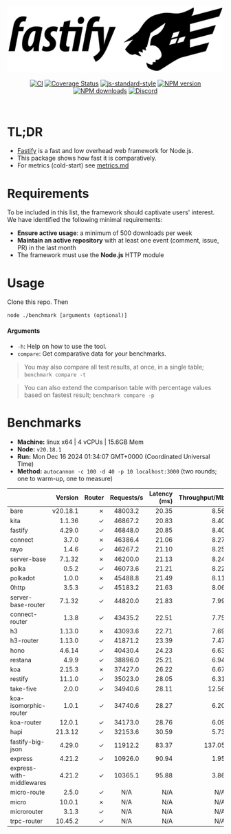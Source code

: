 <div align="center">
  <img src="https://github.com/fastify/graphics/raw/HEAD/fastify-landscape-outlined.svg" width="650" height="auto"/>
</div>

<div align="center">

[![CI](https://github.com/fastify/fastify/workflows/ci/badge.svg)](https://github.com/fastify/fastify/actions/workflows/ci.yml)
[![Coverage Status](https://coveralls.io/repos/github/fastify/fastify/badge.svg?branch=master)](https://coveralls.io/github/fastify/fastify?branch=master)
[![js-standard-style](https://img.shields.io/badge/code%20style-standard-brightgreen.svg?style=flat)](http://standardjs.com/)
[![NPM version](https://img.shields.io/npm/v/fastify.svg?style=flat)](https://www.npmjs.com/package/fastify)
[![NPM downloads](https://img.shields.io/npm/dm/fastify.svg?style=flat)](https://www.npmjs.com/package/fastify) [![Discord](https://img.shields.io/discord/725613461949906985)](https://discord.gg/fastify)

</div>
<br />

# TL;DR

* [Fastify](https://github.com/fastify/fastify) is a fast and low overhead web framework for Node.js.
* This package shows how fast it is comparatively.
* For metrics (cold-start) see [metrics.md](./METRICS.md)

# Requirements

To be included in this list, the framework should captivate users' interest. We have identified the following minimal requirements:
- **Ensure active usage**: a minimum of 500 downloads per week
- **Maintain an active repository** with at least one event (comment, issue, PR) in the last month
- The framework must use the **Node.js** HTTP module

# Usage

Clone this repo. Then 

```
node ./benchmark [arguments (optional)]
```

#### Arguments

* `-h`: Help on how to use the tool.
* `compare`: Get comparative data for your benchmarks.

> You may also compare all test results, at once, in a single table; `benchmark compare -t`

> You can also extend the comparison table with percentage values based on fastest result; `benchmark compare -p`
# Benchmarks

* __Machine:__ linux x64 | 4 vCPUs | 15.6GB Mem
* __Node:__ `v20.18.1`
* __Run:__ Mon Dec 16 2024 01:34:07 GMT+0000 (Coordinated Universal Time)
* __Method:__ `autocannon -c 100 -d 40 -p 10 localhost:3000` (two rounds; one to warm-up, one to measure)

|                          | Version  | Router | Requests/s | Latency (ms) | Throughput/Mb |
| :--                      | --:      | --:    | :-:        | --:          | --:           |
| bare                     | v20.18.1 | ✗      | 48003.2    | 20.35        | 8.56          |
| kita                     | 1.1.36   | ✓      | 46867.2    | 20.83        | 8.40          |
| fastify                  | 4.29.0   | ✓      | 46848.0    | 20.85        | 8.40          |
| connect                  | 3.7.0    | ✗      | 46386.4    | 21.06        | 8.27          |
| rayo                     | 1.4.6    | ✓      | 46267.2    | 21.10        | 8.25          |
| server-base              | 7.1.32   | ✗      | 46200.0    | 21.13        | 8.24          |
| polka                    | 0.5.2    | ✓      | 46073.6    | 21.21        | 8.22          |
| polkadot                 | 1.0.0    | ✗      | 45488.8    | 21.49        | 8.11          |
| 0http                    | 3.5.3    | ✓      | 45183.2    | 21.63        | 8.06          |
| server-base-router       | 7.1.32   | ✓      | 44820.0    | 21.83        | 7.99          |
| connect-router           | 1.3.8    | ✓      | 43435.2    | 22.51        | 7.75          |
| h3                       | 1.13.0   | ✗      | 43093.6    | 22.71        | 7.69          |
| h3-router                | 1.13.0   | ✓      | 41871.2    | 23.39        | 7.47          |
| hono                     | 4.6.14   | ✓      | 40430.4    | 24.23        | 6.63          |
| restana                  | 4.9.9    | ✓      | 38896.0    | 25.21        | 6.94          |
| koa                      | 2.15.3   | ✗      | 37427.0    | 26.22        | 6.67          |
| restify                  | 11.1.0   | ✓      | 35023.0    | 28.05        | 6.31          |
| take-five                | 2.0.0    | ✓      | 34940.6    | 28.11        | 12.56         |
| koa-isomorphic-router    | 1.0.1    | ✓      | 34740.6    | 28.27        | 6.20          |
| koa-router               | 12.0.1   | ✓      | 34173.0    | 28.76        | 6.09          |
| hapi                     | 21.3.12  | ✓      | 32153.6    | 30.59        | 5.73          |
| fastify-big-json         | 4.29.0   | ✓      | 11912.2    | 83.37        | 137.05        |
| express                  | 4.21.2   | ✓      | 10926.0    | 90.94        | 1.95          |
| express-with-middlewares | 4.21.2   | ✓      | 10365.1    | 95.88        | 3.86          |
| micro-route              | 2.5.0    | ✓      | N/A        | N/A          | N/A           |
| micro                    | 10.0.1   | ✗      | N/A        | N/A          | N/A           |
| microrouter              | 3.1.3    | ✓      | N/A        | N/A          | N/A           |
| trpc-router              | 10.45.2  | ✓      | N/A        | N/A          | N/A           |
